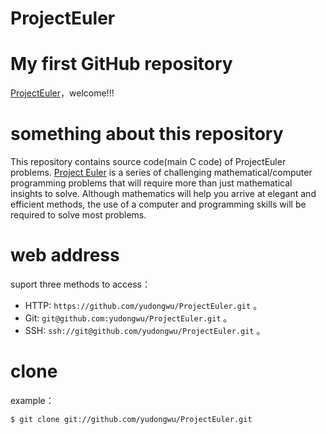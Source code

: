 # ProjectEuler
# My first GitHub repository

 [ProjectEuler](https://github.com/yudongwu/ProjectEuler)，welcome!!!

# something about this repository

This repository contains source code(main C code) of ProjectEuler problems.
[Project Euler](https://projecteuler.net) is a series of challenging mathematical/computer programming problems that will require more than just mathematical insights to solve. Although mathematics will help you arrive at elegant and efficient methods, the use of a computer and programming skills will be required to solve most problems.

# web address

suport three methods to access：

* HTTP: `https://github.com/yudongwu/ProjectEuler.git` 。
* Git: `git@github.com:yudongwu/ProjectEuler.git` 。
* SSH: `ssh://git@github.com/yudongwu/ProjectEuler.git` 。

# clone

example：

    $ git clone git://github.com/yudongwu/ProjectEuler.git
